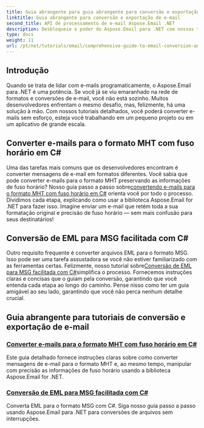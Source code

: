 ```yaml
---
title: Guia abrangente para guia abrangente para conversão e exportação de e-mail
linktitle: Guia abrangente para conversão e exportação de e-mail
second_title: API de processamento de e-mail Aspose.Email .NET
description: Desbloqueie o poder do Aspose.Email para .NET com nossos tutoriais abrangentes para o Guia Abrangente para Conversão e Exportação de E-mail. Aprenda a converter formatos facilmente.
type: docs
weight: 11
url: /pt/net/tutorials/email/comprehensive-guide-to-email-conversion-and-export/
---
```

## Introdução

Quando se trata de lidar com e-mails programaticamente, o Aspose.Email para .NET é uma potência. Se você já se viu emaranhado na rede de formatos e conversões de e-mail, você não está sozinho. Muitos desenvolvedores enfrentam o mesmo desafio, mas, felizmente, há uma solução à mão. Com nossos tutoriais detalhados, você poderá converter e-mails sem esforço, esteja você trabalhando em um pequeno projeto ou em um aplicativo de grande escala.

## Converter e-mails para o formato MHT com fuso horário em C#

 Uma das tarefas mais comuns que os desenvolvedores encontram é converter mensagens de e-mail em formatos diferentes. Você sabia que pode converter e-mails para o formato MHT preservando as informações de fuso horário? Nosso guia passo a passo sobre[convertendo e-mails para o formato MHT com fuso horário em C#](./convert-emails-to-mht-format-with-timezone-in-csharp/) orienta você por todo o processo. Dividimos cada etapa, explicando como usar a biblioteca Aspose.Email for .NET para fazer isso. Imagine enviar um e-mail que retém toda a sua formatação original e precisão de fuso horário — sem mais confusão para seus destinatários!

## Conversão de EML para MSG facilitada com C#

 Outro requisito frequente é converter arquivos EML para o formato MSG. Isso pode ser uma tarefa assustadora se você não estiver familiarizado com as ferramentas certas. Felizmente, nosso tutorial sobre[Conversão de EML para MSG facilitada com C#](./eml-to-msg-convert-made-easy-using-csharp/)simplifica o processo. Fornecemos instruções claras e concisas que o guiam pela conversão, garantindo que você entenda cada etapa ao longo do caminho. Pense nisso como ter um guia amigável ao seu lado, garantindo que você não perca nenhum detalhe crucial. 

## Guia abrangente para tutoriais de conversão e exportação de e-mail
### [Converter e-mails para o formato MHT com fuso horário em C#](./convert-emails-to-mht-format-with-timezone-in-csharp/)
Este guia detalhado fornece instruções claras sobre como converter mensagens de e-mail para o formato MHT e, ao mesmo tempo, manipular com precisão as informações de fuso horário usando a biblioteca Aspose.Email for .NET.
### [Conversão de EML para MSG facilitada com C#](./eml-to-msg-convert-made-easy-using-csharp/)
Converta EML para o formato MSG com C#. Siga nosso guia passo a passo usando Aspose.Email para .NET para conversões de arquivos sem interrupções.